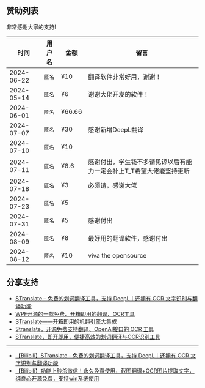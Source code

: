 ## 赞助列表

非常感谢大家的支持!

| 时间         | 用户名   | 金额     | 留言           |
|------------| -------- |--------| -------------- |
| 2024-06-22 | `匿名`    | ¥10    | 翻译软件非常好用，谢谢！     |
| 2024-05-14 | `匿名`    | ¥6     | 谢谢大佬开发的软件！         |
| 2024-06-01 | `匿名`    | ¥66.66 |    |
| 2024-07-07 | `匿名`    | ¥30    | 感谢新增DeepL翻译     |
| 2024-07-10 | `匿名`    | ¥10    |  |
| 2024-07-11 | `匿名`    | ¥8.6   | 感谢付出，学生钱不多请见谅以后有能力一定会补上T_T希望大佬能坚持更新 |
| 2024-07-18 | `匿名`    | ¥3     | 必须请，感谢大佬 |
| 2024-07-23 | `匿名`    | ¥5     |  |
| 2024-07-31 | `匿名`    | ¥5     | 感谢付出 |
| 2024-08-09 | `匿名`    | ¥8     | 最好用的翻译软件，感谢付出 |
| 2024-08-12 | `匿名`    | ¥10    | viva the opensource |

## 分享支持

- [STranslate – 免费的划词翻译工具，支持 DeepL｜还拥有 OCR 文字识别与翻译功能](https://www.appinn.com/stranslate/)
- [WPF开源的一款免费、开箱即用的翻译、OCR工具 ](https://www.cnblogs.com/Can-daydayup/p/18062151)
- [STranslate——开箱即用的机翻引擎大集成](https://www.musingpages.com/technology/2024/02/20/stranslate-out-of-box)
- [Stranslate，开源免费支持翻译、OpenAI接口的 OCR 工具](https://www.ittel.cn/archives/31325.html)
- [STranslate，即开即用，便捷高效的划词翻译与OCR识别工具](https://post.smzdm.com/p/axoeo3ew/)

---
- [【Bilibili】STranslate - 免费的划词翻译工具，支持 DeepL｜还拥有 OCR 文字识别与翻译功能](https://www.bilibili.com/video/BV1Ta4y127eR/)
- [【Bilibili】功能上秒杀微信！永久免费使用，截图翻译+OCR图片提取文字，纯良心开源免费，支持win系统使用](https://www.bilibili.com/video/BV1fS411A7Ut)
